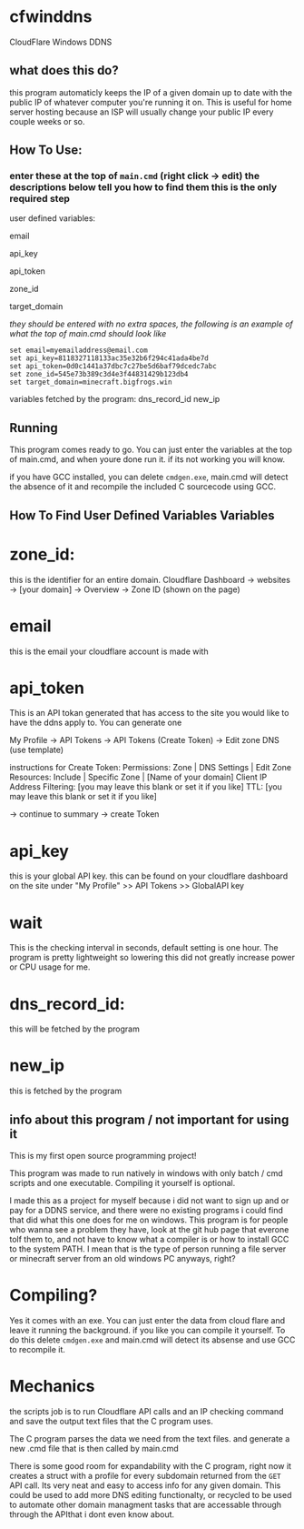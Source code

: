 # cfwinddns
CloudFlare Windows DDNS

## what does this do?
this program automaticly keeps the IP of a given domain up to date with the public IP of whatever computer you're running it on. This is useful for home server hosting because an ISP will usually change your public IP every couple weeks or so.

## How To Use:
### enter these at the top of `main.cmd` (right click -> edit) the descriptions below tell you how to find them this is the only required step

user defined variables:

email

api_key

api_token

zone_id

target_domain

*they should be entered with no extra spaces, the following is an example of what the top of main.cmd should look like*
```batch
set email=myemailaddress@email.com
set api_key=8118327118133ac35e32b6f294c41ada4be7d
set api_token=0d0c1441a37dbc7c27be5d6baf79dcedc7abc
set zone_id=545e73b389c3d4e3f44831429b123db4
set target_domain=minecraft.bigfrogs.win
```

variables fetched by the program:
dns_record_id
new_ip

## Running
This program comes ready to go. You can just enter the variables at the top of main.cmd, and when youre done run it. if its not working you will know.

if you have GCC installed, you can delete `cmdgen.exe`, main.cmd will detect the absence of it and recompile the included C sourcecode using GCC.


## How To Find User Defined Variables Variables

# zone_id:
this is the identifier for an entire domain. Cloudflare Dashboard -> websites -> [your domain] -> Overview -> Zone ID (shown on the page)

# email
this is the email your cloudflare account is made with


# api_token
This is an API tokan generated that has access to the site you would like to have the ddns apply to. You can generate one

My Profile -> API Tokens -> API Tokens (Create Token) -> Edit zone DNS (use template)

instructions for Create Token:
Permissions: Zone | DNS Settings | Edit
Zone Resources: Include | Specific Zone | [Name of your domain]
Client IP Address Filtering: [you may leave this blank or set it if you like]
TTL: [you may leave this blank or set it if you like]

-> continue to summary -> create Token


# api_key
this is your global API key. this can be found on your cloudflare dashboard on the site under "My Profile" >> API Tokens >> GlobalAPI key

# wait
This is the checking interval in seconds, default setting is one hour. The program is pretty lightweight so lowering this did not greatly increase power or CPU usage for me.


# dns_record_id:
this will be fetched by the program


# new_ip
this is fetched by the program



## info about this program / not important for using it

This is my first open source programming project!

This program was made to run natively in windows with only batch / cmd scripts and one executable. Compiling it yourself is optional.

I made this as a project for myself because i did not want to sign up and or pay for a DDNS service, and there were no existing programs i could find that did what this one does for me on windows. This program is for people who wanna see a problem they have, look at the git hub page that everone tolf them to, and not have to know what a compiler is or how to install GCC to the system PATH. I mean that is the type of person running a file server or minecraft server from an old windows PC anyways, right?


# Compiling?
Yes it comes with an exe. You can just enter the data from cloud flare and leave it running the background.
if you like you can compile it yourself. To do this delete `cmdgen.exe`
and main.cmd will detect its absense and use GCC to recompile it.

# Mechanics
the scripts job is to run Cloudflare API calls and an IP checking command
and save the output text files that the C program uses.

The C program parses the data we need from the text files.
and generate a new .cmd file that is then called by main.cmd

There is some good room for expandability with the C program, right now it creates a struct with a profile for every subdomain returned from the `GET` API call. Its very neat and easy to access info for any given domain. This could be used to add more DNS editing functionalty, or recycled to be used to automate other domain managment tasks that are accessable through through the APIthat i dont even know about.
